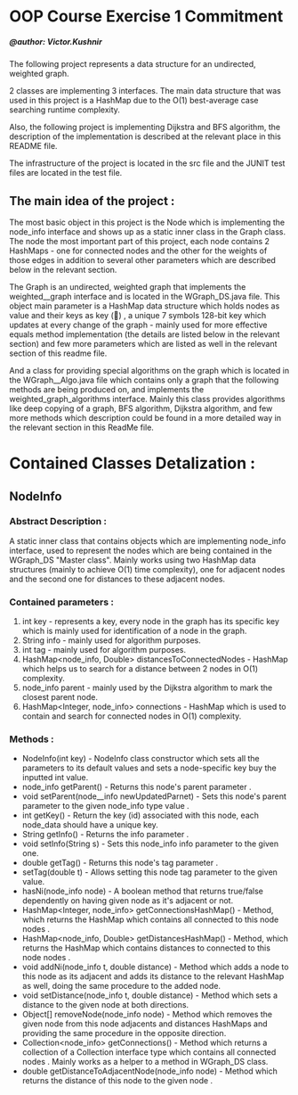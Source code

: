 # OOP Course Exercise 1 Commitment

##### @author: Victor.Kushnir

The following project represents a data structure for an undirected, weighted graph.

2 classes are implementing 3 interfaces. The main data structure that was used in this project is a HashMap due to the O(1) best-average case searching runtime complexity.

Also, the following project is implementing Dijkstra and BFS algorithm, the description of the implementation is described at the relevant place in this README file.

The infrastructure of the project is located in the src file and the JUNIT test files are located in the test file.

## The main idea of the project : 
The most basic object in this project is the Node which is implementing the node_info interface and shows up as a static inner class in the Graph class. The node the most important part of this project, each node contains 2 HashMaps - one for connected nodes and the other for the weights of those edges in addition to several other parameters which are described below in the relevant section. 

The Graph is an undirected, weighted graph that implements the weighted__graph interface and is located in the WGraph_DS.java file. This object main parameter is a HashMap data structure which holds nodes as value and their keys as key (:drum:) , a unique 7 symbols 128-bit key which updates at every change of the graph - mainly used for more effective equals method implementation (the details are listed below in the relevant section) and few more parameters which are listed as well in the relevant section of this readme file.

And a class for providing special algorithms on the graph which is located in the WGraph__Algo.java file which contains only a graph that the following methods are being produced on, and implements the weighted_graph_algorithms interface. Mainly this class provides algorithms like deep copying of a graph, BFS algorithm, Dijkstra algorithm, and few more methods which description could be found in a more detailed way in the relevant section in this ReadMe file. 

# Contained Classes Detalization :

## NodeInfo

###                 Abstract Description :
A static inner class that contains objects which are implementing node_info interface, used to represent the nodes which are being contained in the WGraph_DS "Master class". 
Mainly works using two HashMap data structures (mainly to achieve O(1) time complexity), one for adjacent nodes and the second one for distances to these adjacent nodes. 

###                 Contained parameters :

1. int key - represents a key, every node in the graph has its specific key which is mainly used for identification of a node in the graph. 
2. String info - mainly used for algorithm purposes. 
3. int tag - mainly used for algorithm purposes. 
4. HashMap<node_info, Double> distancesToConnectedNodes - HashMap which helps us to search for a distance between 2 nodes in O(1) complexity. 
5. node_info parent - mainly used by the Dijkstra algorithm to mark the closest parent node. 
6. HashMap<Integer, node_info> connections - HashMap which is used to contain and search for connected nodes in O(1) complexity. 

###                 Methods :
* NodeInfo(int key)  -  NodeInfo class constructor which sets all the parameters to its default values and sets a node-specific key buy the inputted int value.
* node_info getParent() - Returns this node's parent parameter .
* void setParent(node__info newUpdatedParnet) - Sets this node's parent parameter to the given node_info type value .
* int getKey() - Return the key (id) associated with this node, each node_data should have a unique key.
* String getInfo() - Returns the info parameter .
* void setInfo(String s) - Sets this node_info info parameter to the given one.
* double getTag() - Returns this node's tag parameter .
* setTag(double t) - Allows setting this node tag parameter to the given value.
* hasNi(node_info node) - A boolean method that returns true/false dependently on having given node as it's adjacent or not.
* HashMap<Integer, node_info> getConnectionsHashMap() - Method, which returns the HashMap which contains all connected to this node nodes .
* HashMap<node_info, Double> getDistancesHashMap() - Method, which returns the HashMap which contains distances to connected to this node nodes .
* void addNi(node_info t, double distance) - Method which adds a node to this node as its adjacent and adds its distance to the relevant HashMap as well, doing the same procedure to the added node.
* void setDistance(node_info t, double distance) - Method which sets a distance to the given node at both directions.
* Object[] removeNode(node_info node) - Method which removes the given node from this node adjacents and distances HashMaps and providing the same procedure in the opposite direction.
* Collection<node_info> getConnections() - Method which returns a collection of a Collection interface type which contains all connected nodes . Mainly works as a helper to a method in WGraph_DS class.
* double getDistanceToAdjacentNode(node_info node) - Method which returns the distance of this node to the given node .

